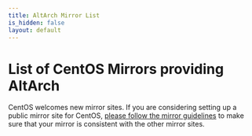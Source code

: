```yaml
---
title: AltArch Mirror List
is_hidden: false
layout: default
---
```

<h1>List of CentOS Mirrors providing AltArch</h1>
<p class="lead"> 
CentOS welcomes new mirror sites. If you are considering setting up a
public mirror site for CentOS, <a href="http://wiki.centos.org/HowTos/CreatePublicMirrors">please follow the mirror guidelines</a> to make
sure that your mirror is consistent with the other mirror sites.
</p>

<div id="CSVTable"></div>
<script type="text/javascript" src="/assets/js/jquery.csvToTable2.js"></script>
<script type="text/javascript" src="/assets/js/jquery.tablesorter.min.js"></script>
<link rel="stylesheet" type="text/css" href="/assets/csvtable-look.css">

<script>
$('#CSVTable').CSVToTable('/download/full-altarchlist.csv', 
    { 
       startLine: 1,
       //['Location', 'Region', 'Sponsor', 'HomePage', 'HTTP location', 'FTP Location', 'Rsync Location']
       headers: [
       'Location', 
       'Region', 
       {label:'Sponsor' , items:[2 , 3]}, 
       {label:'HomePage' , hidden:true}, 
       'HTTP location', 
       'FTP Location', 
       'Rsync Location'
       ],
       itemMerger: function(header , items) {
          var outItem = [];
          console.log(items);
          for(var i in header.items){
            var item = header.items[i];
            outItem.push(items[item]);
          }
          if(header.label = 'Sponsor'){
             console.log(outItem);
             return '<a href="' + outItem[1] + '" target="_blank">' + outItem[0] + '</a>';
          }else return outItem.join(' ');
      },
      preRenderItem: function(headerLabel , item) {
        if(item == '') return '';
        switch (headerLabel) {
          case 'HTTP location':
          case 'FTP Location':
          case 'Rsync Location':
              item = item.replace(/"/gi , '');
              return '<a href="' + item + '" target="_blank">' + item + '</a>'; 
          default:
              return item;
        }
      }
    }
).bind("loadComplete",function() { 
  $('#CSVTable').find('TABLE').tablesorter({
    widgets: ['zebra', 'filter'],
    widgetOptions: {
      uitheme: "bootstrap"
    },
    textExtraction: function(node) {  
        // extract data from markup and return it  
        return $(node).text();
    } 
  });

});;
</script>

<noscript>
  <div id
